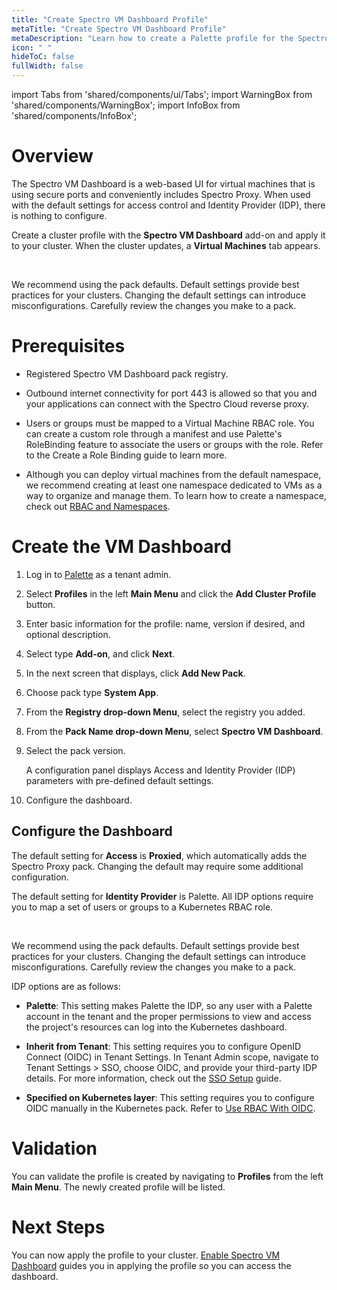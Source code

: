 ```yaml
---
title: "Create Spectro VM Dashboard Profile"
metaTitle: "Create Spectro VM Dashboard Profile"
metaDescription: "Learn how to create a Palette profile for the Spectro VM Dashboard."
icon: " "
hideToC: false
fullWidth: false
---
```


import Tabs from 'shared/components/ui/Tabs';
import WarningBox from 'shared/components/WarningBox';
import InfoBox from 'shared/components/InfoBox';


# Overview

The Spectro VM Dashboard is a web-based UI for virtual machines that is using secure ports and conveniently includes Spectro Proxy. When used with the default settings for access control and Identity Provider (IDP), there is nothing to configure.

Create a cluster profile with the **Spectro VM Dashboard** add-on and apply it to your cluster. When the cluster updates, a **Virtual Machines** tab appears.

<br />

<WarningBox>

We recommend using the pack defaults. Default settings provide best practices for your clusters. Changing the default settings can introduce misconfigurations. Carefully review the changes you make to a pack.

</WarningBox>


# Prerequisites

- Registered Spectro VM Dashboard pack registry.


- Outbound internet connectivity for port 443 is allowed so that you and your applications can connect with the Spectro Cloud reverse proxy.


- Users or groups must be mapped to a Virtual Machine RBAC role. You can create a custom role through a manifest and use Palette's RoleBinding feature to associate the users or groups with the role. Refer to the Create a Role Binding guide to learn more.

- Although you can deploy virtual machines from the default namespace, we recommend creating at least one namespace dedicated to VMs as a way to organize and manage them. To learn how to create a namespace, check out [RBAC and Namespaces](/clusters/cluster-management/cluster-rb). 

# Create the VM Dashboard

1. Log in to [Palette](https://console.spectrocloud.com) as a tenant admin.


2. Select **Profiles** in the left **Main Menu** and click the **Add Cluster Profile** button.


3. Enter basic information for the profile: name, version if desired, and optional description.


4. Select type **Add-on**, and click **Next**.


5. In the next screen that displays, click **Add New Pack**.


6. Choose pack type **System App**. 


7. From the **Registry drop-down Menu**, select the registry you added.


8. From the **Pack Name drop-down Menu**, select **Spectro VM Dashboard**.


9. Select the pack version. 

    A configuration panel displays Access and Identity Provider (IDP) parameters with pre-defined default settings.
    <br /> 

10. Configure the dashboard.

## Configure the Dashboard

The default setting for **Access** is **Proxied**, which automatically adds the Spectro Proxy pack. Changing the default may require some additional configuration.

The default setting for **Identity Provider** is Palette. All IDP options require you to map a set of users or groups to a Kubernetes RBAC role.

<br />

<WarningBox>

We recommend using the pack defaults. Default settings provide best practices for your clusters. Changing the default settings can introduce misconfigurations. Carefully review the changes you make to a pack. 

</WarningBox>

IDP options are as follows:

- **Palette**: This setting makes Palette the IDP, so any user with a Palette account in the tenant and the proper permissions to view and access the project's resources can log into the Kubernetes dashboard.


- **Inherit from Tenant**: This setting requires you to configure OpenID Connect (OIDC) in Tenant Settings. In Tenant Admin scope, navigate to Tenant Settings > SSO, choose OIDC, and provide your third-party IDP details. For more information, check out the [SSO Setup](/user-management/saml-sso) guide.


- **Specified on Kubernetes layer**: This setting requires you to configure OIDC manually in the Kubernetes pack. Refer to [Use RBAC With OIDC](/clusters/cluster-management/cluster-rbac/#userbacwithoidc).

# Validation

You can validate the profile is created by navigating to **Profiles** from the left **Main Menu**. The newly created profile will be listed.

# Next Steps

You can now apply the profile to your cluster. [Enable Spectro VM Dashboard](/vm-management/vm-packs-profiles/enable-vm-dashboard) guides you in applying the profile so you can access the dashboard.
